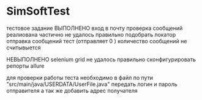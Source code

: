# SimSoftTest
тестовое задание
ВЫПОЛНЕНО 
вход в почту 
проверка сообщений реалиована частично не удалось правильно подобрать локатор 
отправка сообщений тест (отправляет 0 ) количество сообщений не считывыется 

НЕВЫПОЛНЕНО 
selenium grid не удалось правильно сконфигурировать 
репорты allure 

для проверки работы теста  необходимо  в файл по пути "src/main/java/USERDATA/UserFile.java" 
передать логин и пароль отправителя а так же добавить адрес получателя 
